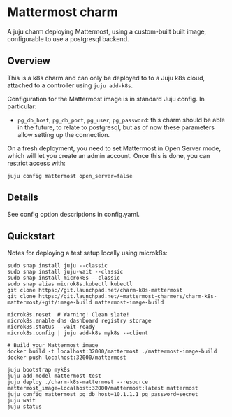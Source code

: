 # Mattermost charm

A juju charm deploying Mattermost, using a custom-built built image,
configurable to use a postgresql backend.

## Overview

This is a k8s charm and can only be deployed to to a Juju k8s cloud,
attached to a controller using `juju add-k8s`.

Configuration for the Mattermost image is in standard Juju config. In
particular:

* `pg_db_host`, `pg_db_port`, `pg_user`, `pg_password`: this charm should be
  able in the future, to relate to postgresql, but as of now these parameters
  allow setting up the connection.

On a fresh deployment, you need to set Mattermost in Open Server mode, which will let you create an admin account.
Once this is done, you can restrict access with:

```
juju config mattermost open_server=false
```

## Details

See config option descriptions in config.yaml.

## Quickstart

Notes for deploying a test setup locally using microk8s:

    sudo snap install juju --classic
    sudo snap install juju-wait --classic
    sudo snap install microk8s --classic
    sudo snap alias microk8s.kubectl kubectl
    git clone https://git.launchpad.net/charm-k8s-mattermost
    git clone https://git.launchpad.net/~mattermost-charmers/charm-k8s-mattermost/+git/image-build mattermost-image-build

    microk8s.reset  # Warning! Clean slate!
    microk8s.enable dns dashboard registry storage
    microk8s.status --wait-ready
    microk8s.config | juju add-k8s myk8s --client

    # Build your Mattermost image
    docker build -t localhost:32000/mattermost ./mattermost-image-build
    docker push localhost:32000/mattermost
    
    juju bootstrap myk8s
    juju add-model mattermost-test
    juju deploy ./charm-k8s-mattermost --resource mattermost_image=localhost:32000/mattermost:latest mattermost
    juju config mattermost pg_db_host=10.1.1.1 pg_password=secret
    juju wait
    juju status
